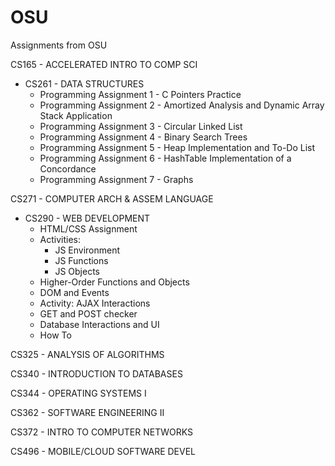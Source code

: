 # OSU
Assignments from OSU

CS165 - ACCELERATED INTRO TO COMP SCI

* CS261 - DATA STRUCTURES
  * Programming Assignment 1 - C Pointers Practice
  * Programming Assignment 2 - Amortized Analysis and Dynamic Array Stack Application
  * Programming Assignment 3 - Circular Linked List
  * Programming Assignment 4 - Binary Search Trees
  * Programming Assignment 5 - Heap Implementation and To-Do List
  * Programming Assignment 6 - HashTable Implementation of a Concordance
  * Programming Assignment 7 - Graphs

CS271 - COMPUTER ARCH & ASSEM LANGUAGE

* CS290 - WEB DEVELOPMENT
  * HTML/CSS Assignment
  * Activities:
    * JS Environment
    * JS Functions
    * JS Objects
  * Higher-Order Functions and Objects
  * DOM and Events
  * Activity: AJAX Interactions
  * GET and POST checker
  * Database Interactions and UI
  * How To

CS325 - ANALYSIS OF ALGORITHMS

CS340 - INTRODUCTION TO DATABASES

CS344 - OPERATING SYSTEMS I

CS362 - SOFTWARE ENGINEERING II

CS372 - INTRO TO COMPUTER NETWORKS

CS496 - MOBILE/CLOUD SOFTWARE DEVEL

